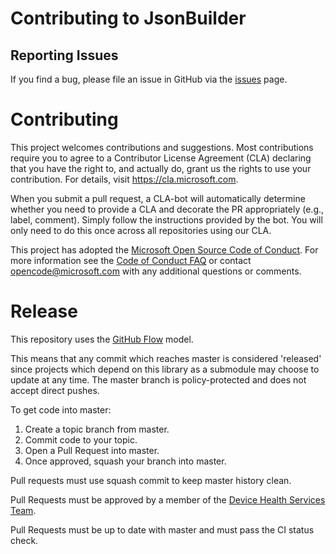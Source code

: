 # Contributing to JsonBuilder

## Reporting Issues

If you find a bug, please file an issue in GitHub via the [issues](https://github.com/Microsoft/JsonBuilder/issues) page.

# Contributing

This project welcomes contributions and suggestions. Most contributions require you to
agree to a Contributor License Agreement (CLA) declaring that you have the right to,
and actually do, grant us the rights to use your contribution. For details, visit
https://cla.microsoft.com.

When you submit a pull request, a CLA-bot will automatically determine whether you need
to provide a CLA and decorate the PR appropriately (e.g., label, comment). Simply follow the
instructions provided by the bot. You will only need to do this once across all repositories using our CLA.

This project has adopted the [Microsoft Open Source Code of Conduct](https://opensource.microsoft.com/codeofconduct/).
For more information see the [Code of Conduct FAQ](https://opensource.microsoft.com/codeofconduct/faq/)
or contact [opencode@microsoft.com](mailto:opencode@microsoft.com) with any additional questions or comments.

# Release

This repository uses the [GitHub Flow](https://guides.github.com/introduction/flow/) model.

This means that any commit which reaches master is considered 'released' since projects which depend on this library as a submodule may choose to update at any time. The master branch is policy-protected and does not accept direct pushes.

To get code into master:

1. Create a topic branch from master.
2. Commit code to your topic.
3. Open a Pull Request into master.
4. Once approved, squash your branch into master.

Pull requests must use squash commit to keep master history clean.

Pull Requests must be approved by a member of the [Device Health Services Team](https://github.com/orgs/microsoft/teams/device-health-services-team).

Pull Requests must be up to date with master and must pass the CI status check.
